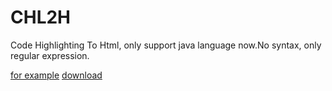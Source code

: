 # CHL2H
Code Highlighting To Html, only support java language now.No syntax, only regular expression.

[for example](https://pansong291.wodemo.net/down/465846/chl2h_example.html)
[download](https://github.com/pansong291/CHL2H/releases)
